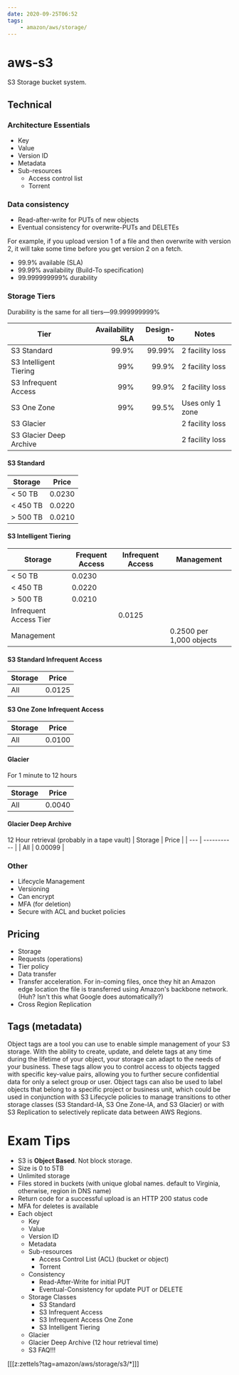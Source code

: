 ```yaml
---
date: 2020-09-25T06:52
tags:
    - amazon/aws/storage/
---
```


# aws-s3

S3 Storage bucket system.

## Technical

### Architecture Essentials
* Key
* Value
* Version ID
* Metadata
* Sub-resources
  * Access control list
  * Torrent

### Data consistency
* Read-after-write for PUTs of new objects
* Eventual consistency for overwrite-PUTs and DELETEs

For example, if you upload version 1 of a file and then overwrite with version 2, it will take some time before you get version 2 on a fetch.

* 99.9% available (SLA)
* 99.99% availability (Build-To specification)
* 99.999999999% durability


### Storage Tiers

Durability is the same for all tiers—99.999999999%

| Tier | Availability SLA | Design-to | Notes |
| --- |  ---: | ---: | --- |
| S3 Standard  | 99.9% | 99.99% | 2 facility loss |
| S3 Intelligent Tiering | 99% | 99.9% |2 facility loss |
| S3 Infrequent Access   | 99% |99.9% | 2 facility loss|
| S3 One Zone  | 99% |99.5% | Uses only 1 zone|
| S3 Glacier | | | 2 facility loss|
| S3 Glacier Deep Archive | | | 2 facility loss|


#### S3 Standard


| Storage | Price |
| --- | ----------- |
| < 50 TB | 0.0230 |
| < 450 TB  | 0.0220 |
| > 500 TB | 0.0210 |


#### S3 Intelligent Tiering
 Storage | Frequent Access | Infrequent Access | Management |
| --- | ----------- | --- |  -- |
| < 50 TB | 0.0230 |
| < 450 TB  | 0.0220 |
| > 500 TB | 0.0210 |
| Infrequent Access Tier |  | 0.0125 |
| Management | | | 0.2500 per 1,000 objects |



#### S3 Standard Infrequent Access
| Storage | Price |
| --- | ----------- |
| All | 0.0125 |


#### S3 One Zone Infrequent Access

| Storage | Price |
| --- | ----------- |
| All | 0.0100 |

#### Glacier
For 1 minute to 12 hours

| Storage | Price |
| --- | ----------- |
| All | 0.0040 |


#### Glacier Deep Archive
12 Hour retrieval (probably in a tape vault)
| Storage | Price |
| --- | ----------- |
| All | 0.00099 |



### Other
* Lifecycle Management
* Versioning
* Can encrypt
* MFA (for deletion)
* Secure with ACL and bucket policies

## Pricing
* Storage
* Requests (operations)
* Tier policy
* Data transfer
* Transfer acceleration. For in-coming files, once they hit an Amazon edge location the file is transferred using Amazon's backbone network. (Huh? Isn't this what Google does automatically?)
* Cross Region Replication

## Tags (metadata)

Object tags are a tool you can use to enable simple management of your S3 storage. With the ability to create, update, and delete tags at any time during the lifetime of your object, your storage can adapt to the needs of your business. These tags allow you to control access to objects tagged with specific key-value pairs, allowing you to further secure confidential data for only a select group or user. Object tags can also be used to label objects that belong to a specific project or business unit, which could be used in conjunction with S3 Lifecycle policies to manage transitions to other storage classes (S3 Standard-IA, S3 One Zone-IA, and S3 Glacier) or with S3 Replication to selectively replicate data between AWS Regions.



# Exam Tips
* S3 is **Object Based**. Not block storage.
* Size is 0 to 5TB
* Unlimited storage
* Files stored in buckets (with unique global names. default to Virginia, otherwise, region in DNS name)
* Return code for a successful upload is an HTTP 200 status code
* MFA for deletes is available
* Each object
  * Key
  * Value
  * Version ID
  * Metadata
  * Sub-resources
    * Access Control List (ACL) (bucket or object)
    * Torrent
  * Consistency
    * Read-After-Write for initial PUT
    * Eventual-Consistency for update PUT or DELETE
  * Storage Classes
    * S3 Standard
    * S3 Infrequent Access
    * S3 Infrequent Access One Zone
    * S3 Intelligent Tiering
  * Glacier
  * Glacier Deep Archive (12 hour retrieval time)
  * S3 FAQ!!!

[[[z:zettels?tag=amazon/aws/storage/s3/*]]]